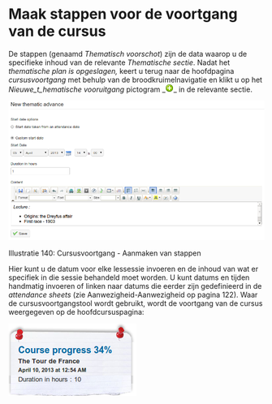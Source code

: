# Maak stappen voor de voortgang van de cursus

De stappen \(genaamd _Thematisch voorschot_\) zijn de data waarop u de specifieke inhoud van de relevante _Thematische sectie_. Nadat het _thematische plan is opgeslagen,_ keert u terug naar de hoofdpagina _cursusvoortgang_ met behulp van de broodkruimelnavigatie en klikt u op het _Nieuwe_t_hematische vooruitgang_ pictogram \_![](../../.gitbook/assets/graphics257%20%283%29.png)\_ in de relevante sectie.

![](../../.gitbook/assets/images186%20%284%29.png)

Illustratie 140: Cursusvoortgang - Aanmaken van stappen

Hier kunt u de datum voor elke lessessie invoeren en de inhoud van wat er specifiek in die sessie behandeld moet worden. U kunt datums en tijden handmatig invoeren of linken naar datums die eerder zijn gedefinieerd in de _attendance sheets_ \(zie Aanwezigheid-Aanwezigheid op pagina 122\). Waar de cursusvoortgangstool wordt gebruikt, wordt de voortgang van de cursus weergegeven op de hoofdcursuspagina:

![](../../.gitbook/assets/graphics263%20%281%29.png)

